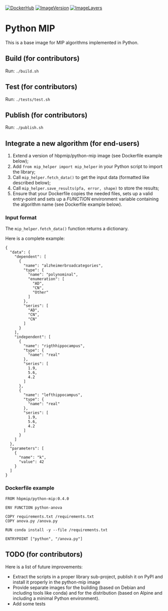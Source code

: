 [![DockerHub](https://img.shields.io/badge/docker-hbpmip%2Fpython--mip-008bb8.svg)](https://hub.docker.com/r/hbpmip/python-mip/)
[![ImageVersion](https://images.microbadger.com/badges/version/hbpmip/python-mip.svg)](https://hub.docker.com/r/hbpmip/python-mip/tags "hbpmip/python-mip image tags")
[![ImageLayers](https://images.microbadger.com/badges/image/hbpmip/python-mip.svg)](https://microbadger.com/#/images/hbpmip/python-mip "hbpmip/python-mip on microbadger")

# Python MIP

This is a base image for MIP algorithms implemented in Python.


## Build (for contributors)

Run: `./build.sh`


## Test (for contributors)

Run: `./tests/test.sh`


## Publish (for contributors)

Run: `./publish.sh`


## Integrate a new algorithm (for end-users)

1. Extend a version of hbpmip/python-mip image (see Dockerfile example below);
2. Add `from mip_helper import mip_helper` in your Python script to import the library;
3. Call `mip_helper.fetch_data()` to get the input data (formatted like described below);
4. Call `mip_helper.save_results(pfa, error, shape)` to store the results;
5. Ensure that your Dockerfile copies the needed files, sets up a valid entry-point
and sets up a _FUNCTION_ environment variable containing the algorithm name (see Dockerfile example below).


### Input format

The `mip_helper.fetch_data()` function returns a dictionary.

Here is a complete example:

```
{
  "data": {
    "dependent": [
      {
        "name": "alzheimerbroadcategories",
        "type": {
          "name": "polynominal",
          "enumeration": [
            "AD",
            "CN",
            "Other"
          ]
        },
        "series": [
          "AD",
          "CN",
          "CN"
        ]
      }
    ],
    "independent": [
      {
        "name": "rigthhippocampus",
        "type": {
          "name": "real"
        },
        "series": [
          1.9,
          5.6,
          4.2
        ]
      },
      {
        "name": "lefthippocampus",
        "type": {
          "name": "real"
        },
        "series": [
          1.9,
          5.6,
          4.2
        ]
      }
    ]
  },
  "parameters": [
    {
      "name": "k",
      "value": 42
    }
  ]
}
```

### Dockerfile example

```
FROM hbpmip/python-mip:0.4.0

ENV FUNCTION python-anova

COPY requirements.txt /requirements.txt
COPY anova.py /anova.py

RUN conda install -y --file /requirements.txt

ENTRYPOINT ["python", "/anova.py"]
```


## TODO (for contributors)

Here is a list of future improvements:

* Extract the scripts in a proper library sub-project, publish it on PyPI and install it properly in the python-mip image
* Provide separate images for the building (based on Debian and including tools like conda) and for the distribution (based on Alpine and including a minimal Python environment).
* Add some tests
